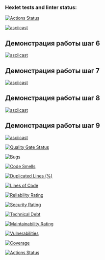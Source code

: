 ### Hexlet tests and linter status:
[![Actions Status](https://github.com/Jevda/python-project-50/actions/workflows/hexlet-check.yml/badge.svg)](https://github.com/Jevda/python-project-50/actions)

[![asciicast](https://asciinema.org/a/ftAhPCmKFxh3aaIRi3dsvjYfK.svg)](https://asciinema.org/a/ftAhPCmKFxh3aaIRi3dsvjYfK)

## Демонстрация работы шаг 6
[![asciicast](https://asciinema.org/a/voYJLEcqNufvnomyRVPFbHJas.svg)](https://asciinema.org/a/voYJLEcqNufvnomyRVPFbHJas)

## Демонстрация работы шаг 7
[![asciicast](https://asciinema.org/a/k6WlML5BZJcxfk8fKm39aqQv7.svg)](https://asciinema.org/a/k6WlML5BZJcxfk8fKm39aqQv7)

## Демонстрация работы шаг 8
[![asciicast](https://asciinema.org/a/nEcIH78wtvO1AH2MP9Tf0efXe.svg)](https://asciinema.org/a/nEcIH78wtvO1AH2MP9Tf0efXe)

## Демонстрация работы шаг 9
[![asciicast](https://asciinema.org/a/NAuj9cOkivy7HCES67boD0qgC.svg)](https://asciinema.org/a/NAuj9cOkivy7HCES67boD0qgC)

[![Quality Gate Status](https://sonarcloud.io/api/project_badges/measure?project=Jevda_python-project-50&metric=alert_status)](https://sonarcloud.io/summary/new_code?id=Jevda_python-project-50)

[![Bugs](https://sonarcloud.io/api/project_badges/measure?project=Jevda_python-project-50&metric=bugs)](https://sonarcloud.io/summary/new_code?id=Jevda_python-project-50)

[![Code Smells](https://sonarcloud.io/api/project_badges/measure?project=Jevda_python-project-50&metric=code_smells)](https://sonarcloud.io/summary/new_code?id=Jevda_python-project-50)

[![Duplicated Lines (%)](https://sonarcloud.io/api/project_badges/measure?project=Jevda_python-project-50&metric=duplicated_lines_density)](https://sonarcloud.io/summary/new_code?id=Jevda_python-project-50)

[![Lines of Code](https://sonarcloud.io/api/project_badges/measure?project=Jevda_python-project-50&metric=ncloc)](https://sonarcloud.io/summary/new_code?id=Jevda_python-project-50)

[![Reliability Rating](https://sonarcloud.io/api/project_badges/measure?project=Jevda_python-project-50&metric=reliability_rating)](https://sonarcloud.io/summary/new_code?id=Jevda_python-project-50)

[![Security Rating](https://sonarcloud.io/api/project_badges/measure?project=Jevda_python-project-50&metric=security_rating)](https://sonarcloud.io/summary/new_code?id=Jevda_python-project-50)

[![Technical Debt](https://sonarcloud.io/api/project_badges/measure?project=Jevda_python-project-50&metric=sqale_index)](https://sonarcloud.io/summary/new_code?id=Jevda_python-project-50)

[![Maintainability Rating](https://sonarcloud.io/api/project_badges/measure?project=Jevda_python-project-50&metric=sqale_rating)](https://sonarcloud.io/summary/new_code?id=Jevda_python-project-50)

[![Vulnerabilities](https://sonarcloud.io/api/project_badges/measure?project=Jevda_python-project-50&metric=vulnerabilities)](https://sonarcloud.io/summary/new_code?id=Jevda_python-project-50)

[![Coverage](https://sonarcloud.io/api/project_badges/measure?project=Jevda_python-project-50&metric=coverage)](https://sonarcloud.io/summary/new_code?id=Jevda_python-project-50)

[![Actions Status](https://github.com/Jevda/python-project-50/actions/workflows/ci.yml/badge.svg)](https://github.com/Jevda/python-project-50/actions/workflows/ci.yml)
